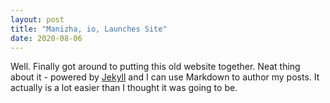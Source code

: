 ```yaml
---
layout: post
title: "Manizha, io, Launches Site"
date: 2020-08-06
---
```


Well. Finally got around to putting this old website together.
Neat thing about it - powered by [Jekyll](http://jekyllrb.com) and I can use Markdown to author my posts. 
It actually is a lot easier than I thought it was going to be.
